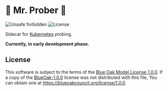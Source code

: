 🎩 Mr. Prober 🎩
================

![Unsafe forbidden](https://img.shields.io/badge/unsafe-forbidden-success.svg)
![License](https://img.shields.io/crates/l/mr-prober)

Sidecar for [Kubernetes] probing.

__Currently, in early development phase.__




## License

This software is subject to the terms of the [Blue Oak Model License 1.0.0](https://github.com/tyranron/mr-prober/blob/master/LICENSE.md). If a copy of the [BlueOak-1.0.0](https://spdx.org/licenses/BlueOak-1.0.0.html) license was not distributed with this file, You can obtain one at https://blueoakcouncil.org/license/1.0.0.





[Kubernetes]: https://kubernetes.io
